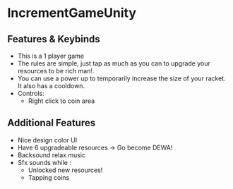 # IncrementGameUnity

## Features & Keybinds

- This is a 1 player game
- The rules are simple, just tap as much as you can to upgrade your resources to be rich man!.
- You can use a power up to temporarily increase the size of your racket. It also has a cooldown.
- Controls:
  - Right click to coin area
  
## Additional Features
- Nice design color UI
- Have 6 upgradeable resources -> Go become DEWA!
- Backsound relax music
- Sfx sounds while :
  - Unlocked new resources!
  - Tapping coins
